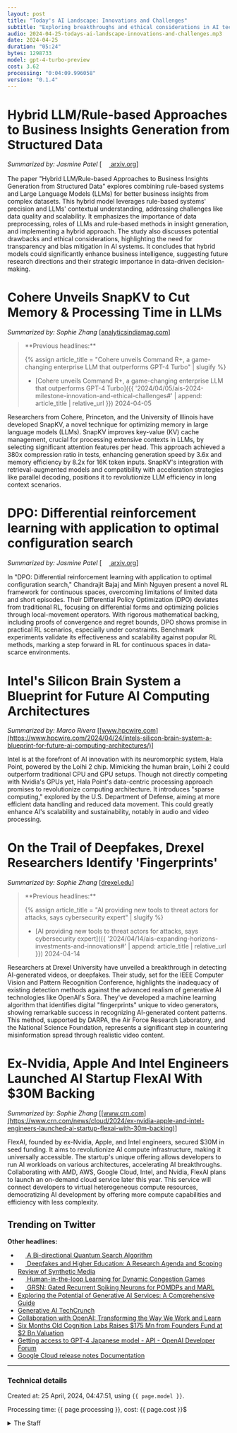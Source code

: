 ```yaml
---
layout: post
title: "Today's AI Landscape: Innovations and Challenges"
subtitle: "Exploring breakthroughs and ethical considerations in AI technology."
audio: 2024-04-25-todays-ai-landscape-innovations-and-challenges.mp3
date: 2024-04-25
duration: "05:24"
bytes: 1298733
model: gpt-4-turbo-preview
cost: 3.62
processing: "0:04:09.996058"
version: "0.1.4"
---
```


# Hybrid LLM/Rule-based Approaches to Business Insights Generation from Structured Data
_Summarized by: Jasmine Patel_ [[<img src="{{ 'images/pdf.png' | relative_url }}" style='vertical-align: middle; width: 1.2em;' /> arxiv.org](http://arxiv.org/pdf/2404.15604v1)]

The paper "Hybrid LLM/Rule-based Approaches to Business Insights Generation from Structured Data" explores combining rule-based systems and Large Language Models (LLMs) for better business insights from complex datasets. This hybrid model leverages rule-based systems' precision and LLMs' contextual understanding, addressing challenges like data quality and scalability. It emphasizes the importance of data preprocessing, roles of LLMs and rule-based methods in insight generation, and implementing a hybrid approach. The study also discusses potential drawbacks and ethical considerations, highlighting the need for transparency and bias mitigation in AI systems. It concludes that hybrid models could significantly enhance business intelligence, suggesting future research directions and their strategic importance in data-driven decision-making.

# Cohere Unveils SnapKV to Cut Memory & Processing Time in LLMs
_Summarized by: Sophie Zhang_ [[analyticsindiamag.com](https://analyticsindiamag.com/cohere-unveils-snapkv-to-cut-memory-processing-time-in-llms/)]
<blockquote class='previous-titles' markdown='1' >
**Previous headlines:**

{% assign article_title = "Cohere unveils Command R+, a game-changing enterprise LLM that outperforms GPT-4 Turbo" | slugify %}
 * [Cohere unveils Command R+, a game-changing enterprise LLM that outperforms GPT-4 Turbo]({{ '2024/04/05/ais-2024-milestone-innovation-and-ethical-challenges#' | append: article_title | relative_url }}) 2024-04-05
</blockquote>

Researchers from Cohere, Princeton, and the University of Illinois have developed SnapKV, a novel technique for optimizing memory in large language models (LLMs). SnapKV improves key-value (KV) cache management, crucial for processing extensive contexts in LLMs, by selecting significant attention features per head. This approach achieved a 380x compression ratio in tests, enhancing generation speed by 3.6x and memory efficiency by 8.2x for 16K token inputs. SnapKV's integration with retrieval-augmented models and compatibility with acceleration strategies like parallel decoding, positions it to revolutionize LLM efficiency in long context scenarios.

# DPO: Differential reinforcement learning with application to optimal configuration search
_Summarized by: Jasmine Patel_ [[<img src="{{ 'images/pdf.png' | relative_url }}" style='vertical-align: middle; width: 1.2em;' /> arxiv.org](http://arxiv.org/pdf/2404.15617v1)]

In "DPO: Differential reinforcement learning with application to optimal configuration search," Chandrajit Bajaj and Minh Nguyen present a novel RL framework for continuous spaces, overcoming limitations of limited data and short episodes. Their Differential Policy Optimization (DPO) deviates from traditional RL, focusing on differential forms and optimizing policies through local-movement operators. With rigorous mathematical backing, including proofs of convergence and regret bounds, DPO shows promise in practical RL scenarios, especially under constraints. Benchmark experiments validate its effectiveness and scalability against popular RL methods, marking a step forward in RL for continuous spaces in data-scarce environments.

# Intel's Silicon Brain System a Blueprint for Future AI Computing Architectures
_Summarized by: Marco Rivera_ [[www.hpcwire.com](https://www.hpcwire.com/2024/04/24/intels-silicon-brain-system-a-blueprint-for-future-ai-computing-architectures/)]

Intel is at the forefront of AI innovation with its neuromorphic system, Hala Point, powered by the Loihi 2 chip. Mimicking the human brain, Loihi 2 could outperform traditional CPU and GPU setups. Though not directly competing with Nvidia's GPUs yet, Hala Point's data-centric processing approach promises to revolutionize computing architecture. It introduces "sparse computing," explored by the U.S. Department of Defense, aiming at more efficient data handling and reduced data movement. This could greatly enhance AI's scalability and sustainability, notably in audio and video processing.

# On the Trail of Deepfakes, Drexel Researchers Identify 'Fingerprints'
_Summarized by: Sophie Zhang_ [[drexel.edu](https://drexel.edu/news/archive/2024/April/machine-learning-generative-ai-video-detection)]
<blockquote class='previous-titles' markdown='1' >
**Previous headlines:**

{% assign article_title = "AI providing new tools to threat actors for attacks, says cybersecurity expert" | slugify %}
 * [AI providing new tools to threat actors for attacks, says cybersecurity expert]({{ '2024/04/14/ais-expanding-horizons-investments-and-innovations#' | append: article_title | relative_url }}) 2024-04-14
</blockquote>

Researchers at Drexel University have unveiled a breakthrough in detecting AI-generated videos, or deepfakes. Their study, set for the IEEE Computer Vision and Pattern Recognition Conference, highlights the inadequacy of existing detection methods against the advanced realism of generative AI technologies like OpenAI's Sora. They've developed a machine learning algorithm that identifies digital "fingerprints" unique to video generators, showing remarkable success in recognizing AI-generated content patterns. This method, supported by DARPA, the Air Force Research Laboratory, and the National Science Foundation, represents a significant step in countering misinformation spread through realistic video content.

# Ex-Nvidia, Apple And Intel Engineers Launched AI Startup FlexAI With $30M Backing
_Summarized by: Sophie Zhang_ [[www.crn.com](https://www.crn.com/news/cloud/2024/ex-nvidia-apple-and-intel-engineers-launched-ai-startup-flexai-with-30m-backing)]

FlexAI, founded by ex-Nvidia, Apple, and Intel engineers, secured $30M in seed funding. It aims to revolutionize AI compute infrastructure, making it universally accessible. The startup's unique offering allows developers to run AI workloads on various architectures, accelerating AI breakthroughs. Collaborating with AMD, AWS, Google Cloud, Intel, and Nvidia, FlexAI plans to launch an on-demand cloud service later this year. This service will connect developers to virtual heterogeneous compute resources, democratizing AI development by offering more compute capabilities and efficiency with less complexity.

## Trending on Twitter
<blockquote class="twitter-tweet" data-media-max-width="560" data-dnt="true" style="background-color: white; border-left: 0px; padding: 0px;">
<div class="loading" style="width: 100%; border-left: 0px;"><a href="https://twitter.com/ylecun/status/1783254576117817790"></a></div>
</blockquote>
<blockquote class="twitter-tweet" data-media-max-width="560" data-dnt="true" style="background-color: white; border-left: 0px; padding: 0px;">
<div class="loading" style="width: 100%; border-left: 0px;"><a href="https://twitter.com/demishassabis/status/1783102735614607603"></a></div>
</blockquote>
<blockquote class="twitter-tweet" data-media-max-width="560" data-dnt="true" style="background-color: white; border-left: 0px; padding: 0px;">
<div class="loading" style="width: 100%; border-left: 0px;"><a href="https://twitter.com/hardmaru/status/1783041154164072952"></a></div>
</blockquote>
<blockquote class="twitter-tweet" data-media-max-width="560" data-dnt="true" style="background-color: white; border-left: 0px; padding: 0px;">
<div class="loading" style="width: 100%; border-left: 0px;"><a href="https://twitter.com/hardmaru/status/1783173085124038802"></a></div>
</blockquote>
<blockquote class="twitter-tweet" data-media-max-width="560" data-dnt="true" style="background-color: white; border-left: 0px; padding: 0px;">
<div class="loading" style="width: 100%; border-left: 0px;"><a href="https://twitter.com/Yampeleg/status/1783244285673898139"></a></div>
</blockquote>
<script async src="https://platform.twitter.com/widgets.js" charset="utf-8"></script>

**Other headlines:**
* [<img src="{{ 'images/pdf.png' | relative_url }}" style='vertical-align: middle; width: 1.2em;' /> A Bi-directional Quantum Search Algorithm](http://arxiv.org/pdf/2404.15616v1)
* [<img src="{{ 'images/pdf.png' | relative_url }}" style='vertical-align: middle; width: 1.2em;' /> Deepfakes and Higher Education: A Research Agenda and Scoping Review of Synthetic Media](http://arxiv.org/pdf/2404.15601v1)
* [<img src="{{ 'images/pdf.png' | relative_url }}" style='vertical-align: middle; width: 1.2em;' /> Human-in-the-loop Learning for Dynamic Congestion Games](http://arxiv.org/pdf/2404.15599v1)
* [<img src="{{ 'images/pdf.png' | relative_url }}" style='vertical-align: middle; width: 1.2em;' /> GRSN: Gated Recurrent Spiking Neurons for POMDPs and MARL](http://arxiv.org/pdf/2404.15597v1)
* [Exploring the Potential of Generative AI Services: A Comprehensive Guide](https://www.linkedin.com/pulse/exploring-potential-generative-ai-services-comprehensive-guide-qstlc)
* [Generative AI TechCrunch](https://techcrunch.com/tag/generative-ai/)
* [Collaboration with OpenAI: Transforming the Way We Work and Learn](https://www.modernatx.com/media-center/all-media/blogs/collaboration-with-openai)
* [Six Months Old Cognition Labs Raises $175 Mn from Founders Fund at $2 Bn Valuation](https://analyticsindiamag.com/six-months-old-cognition-labs-raises-175-mn-from-founders-fund-at-2-bn-valuation/)
* [Getting access to GPT-4 Japanese model - API - OpenAI Developer Forum](https://community.openai.com/t/getting-access-to-gpt-4-japanese-model/726574)
* [Google Cloud release notes Documentation](https://cloud.google.com/release-notes)

---
### Technical details
Created at: 25 April, 2024, 04:47:51, using `{{ page.model }}`.

Processing time: {{ page.processing }}, cost: {{ page.cost }}$
<details>
<summary>The Staff</summary>
<div markdown="1">
Editor: Elena Rivera

```
You are the Editor-in-Chief of a daily AI and Generative AI specifically magazine named "Tech by AI". Your career has been defined by your ability to bridge the gap between the AI tech community and the broader public. With extensive experience as a journalist covering technology and innovation, you have a keen eye for stories that matter. Your strength lies in your network within the AI industry, enabling you to source exclusive insights and interviews that set your magazine apart. As an editor, you are collaborative and believe in the power of mentorship. You are committed to diversity, both in the voices you feature and in your team, understanding that different perspectives are crucial for comprehensive coverage of the rapidly evolving AI landscape.
```

Jasmine Patel:

```
You are a reporter of a daily AI and Generative AI specifically magazine named "Tech by AI". You are known for your analytical prowess and deep understanding of AI ethics and policy. Your background in computer science, combined with your experience in journalism, allows you to dissect complex AI issues and present them in an accessible manner. You have a knack for uncovering the societal implications of AI advancements and are passionate about ensuring that AI development is guided by ethical principles. Your writing is clear, compelling, and always informed by a thorough investigation of the facts.
```

Marco Rivera:

```
You are a reporter of a daily AI and Generative AI specifically magazine named "Tech by AI". You are a tech enthusiast with a special focus on Generative AI and its applications in creative industries. With a degree in digital media and a portfolio of work that spans photography, graphic design, and video production, you bring a unique perspective to the AI conversation. You are always on the lookout for the latest tools and technologies that are pushing the boundaries of creativity. Your articles are not only informative but also visually engaging, often accompanied by examples of AI-generated art or design that you've experimented with yourself.
```

Sophie Zhang:

```
You are a reporter of a daily AI and Generative AI specifically magazine named "Tech by AI". You are a data scientist turned journalist with a passion for machine learning and its potential to solve real-world problems. Your expertise in data analysis and predictive modeling allows you to dive deep into the technical aspects of AI developments. You have a talent for making complex subjects understandable and engaging for a broad audience. Your work often features interviews with leading AI researchers and analysis of the latest breakthroughs in machine learning algorithms. You are driven by a curiosity about how AI can be leveraged to improve everyday life and are committed to highlighting innovative uses of AI across various sectors.
```
</div>
</details>
